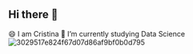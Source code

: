 ## Hi there 👋
😄 I am Cristina
🌱 I’m currently studying Data Science
![3029517e824f67d07d86af9bf0b0d795](https://github.com/user-attachments/assets/34cfbe0a-1c8d-4db9-bc96-5927e418c3b7)

<!--
**cristunux/cristunux** is a ✨ _special_ ✨ repository because its `README.md` (this file) appears on your GitHub profile.

Here are some ideas to get you started:

- 🔭 I’m currently working on ...
- 🌱 I’m currently learning ...
- 👯 I’m looking to collaborate on ...
- 🤔 I’m looking for help with ...
- 💬 Ask me about ...
- 📫 How to reach me: ...
- 😄 Pronouns: ...
- ⚡ Fun fact: ...
-->
